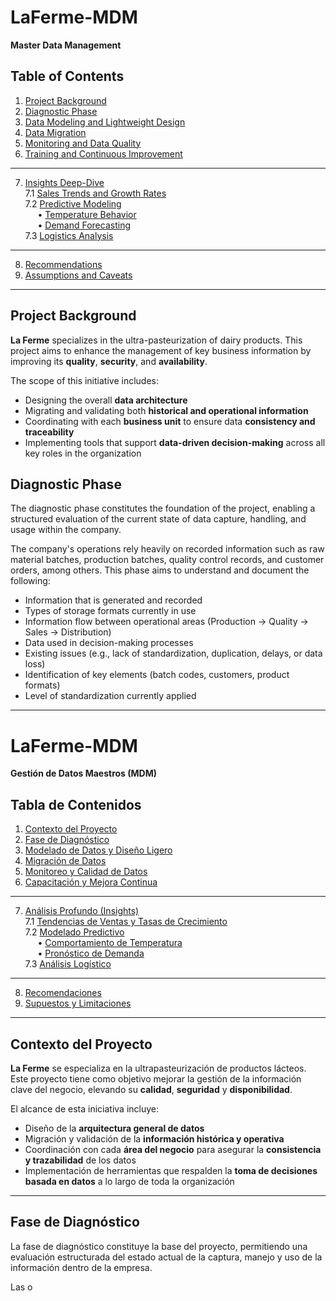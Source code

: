 # LaFerme-MDM  
**Master Data Management**

## Table of Contents

1. [Project Background](#project-background)  
2. [Diagnostic Phase](#diagnostic-phase)  
3. [Data Modeling and Lightweight Design](#data-modeling-and-lightweight-design)  
4. [Data Migration](#data-migration)  
5. [Monitoring and Data Quality](#monitoring-and-data-quality)  
6. [Training and Continuous Improvement](#training-and-continuous-improvement)  

---

7. [Insights Deep-Dive](#insights-deep-dive)  
   7.1 [Sales Trends and Growth Rates](#sales-trends-and-growth-rates)  
   7.2 [Predictive Modeling](#predictive-modeling)  
   &nbsp;&nbsp;&nbsp;&nbsp;&nbsp;• [Temperature Behavior](#temperature-behavior)  
   &nbsp;&nbsp;&nbsp;&nbsp;&nbsp;• [Demand Forecasting](#demand-forecasting)  
   7.3 [Logistics Analysis](#logistics-analysis)  

---

8. [Recommendations](#recommendations)  
9. [Assumptions and Caveats](#assumptions-and-caveats)

---

## Project Background

**La Ferme** specializes in the ultra-pasteurization of dairy products. This project aims to enhance the management of key business information by improving its **quality**, **security**, and **availability**.

The scope of this initiative includes:

- Designing the overall **data architecture**  
- Migrating and validating both **historical and operational information**  
- Coordinating with each **business unit** to ensure data **consistency and traceability**  
- Implementing tools that support **data-driven decision-making** across all key roles in the organization

## Diagnostic Phase

The diagnostic phase constitutes the foundation of the project, enabling a structured evaluation of the current state of data capture, handling, and usage within the company.

The company's operations rely heavily on recorded information such as raw material batches, production batches, quality control records, and customer orders, among others. This phase aims to understand and document the following:

- Information that is generated and recorded  
- Types of storage formats currently in use  
- Information flow between operational areas (Production → Quality → Sales → Distribution)  
- Data used in decision-making processes  
- Existing issues (e.g., lack of standardization, duplication, delays, or data loss)  
- Identification of key elements (batch codes, customers, product formats)  
- Level of standardization currently applied

---

# LaFerme-MDM  
**Gestión de Datos Maestros (MDM)**

## Tabla de Contenidos

1. [Contexto del Proyecto](#contexto-del-proyecto)  
2. [Fase de Diagnóstico](#fase-de-diagnóstico)  
3. [Modelado de Datos y Diseño Ligero](#modelado-de-datos-y-diseño-ligero)  
4. [Migración de Datos](#migración-de-datos)  
5. [Monitoreo y Calidad de Datos](#monitoreo-y-calidad-de-datos)  
6. [Capacitación y Mejora Continua](#capacitación-y-mejora-continua)  

---

7. [Análisis Profundo (Insights)](#análisis-profundo-insights)  
   7.1 [Tendencias de Ventas y Tasas de Crecimiento](#tendencias-de-ventas-y-tasas-de-crecimiento)  
   7.2 [Modelado Predictivo](#modelado-predictivo)  
   &nbsp;&nbsp;&nbsp;&nbsp;&nbsp;• [Comportamiento de Temperatura](#comportamiento-de-temperatura)  
   &nbsp;&nbsp;&nbsp;&nbsp;&nbsp;• [Pronóstico de Demanda](#pronóstico-de-demanda)  
   7.3 [Análisis Logístico](#análisis-logístico)  

---

8. [Recomendaciones](#recomendaciones)  
9. [Supuestos y Limitaciones](#supuestos-y-limitaciones)

---

## Contexto del Proyecto

**La Ferme** se especializa en la ultrapasteurización de productos lácteos. Este proyecto tiene como objetivo mejorar la gestión de la información clave del negocio, elevando su **calidad**, **seguridad** y **disponibilidad**.

El alcance de esta iniciativa incluye:

- Diseño de la **arquitectura general de datos**  
- Migración y validación de la **información histórica y operativa**  
- Coordinación con cada **área del negocio** para asegurar la **consistencia y trazabilidad** de los datos  
- Implementación de herramientas que respalden la **toma de decisiones basada en datos** a lo largo de toda la organización

---

## Fase de Diagnóstico

La fase de diagnóstico constituye la base del proyecto, permitiendo una evaluación estructurada del estado actual de la captura, manejo y uso de la información dentro de la empresa.

Las o



